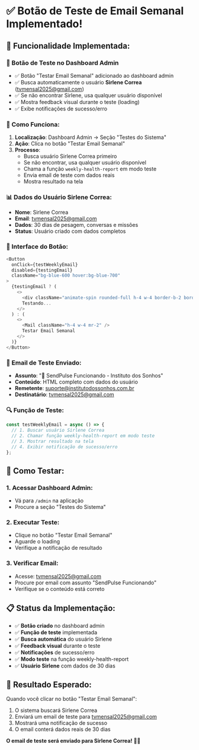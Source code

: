 # ✅ Botão de Teste de Email Semanal Implementado!

## 🎯 **Funcionalidade Implementada:**

### **📧 Botão de Teste no Dashboard Admin**
- ✅ Botão "Testar Email Semanal" adicionado ao dashboard admin
- ✅ Busca automaticamente o usuário **Sirlene Correa** (tvmensal2025@gmail.com)
- ✅ Se não encontrar Sirlene, usa qualquer usuário disponível
- ✅ Mostra feedback visual durante o teste (loading)
- ✅ Exibe notificações de sucesso/erro

### **🔧 Como Funciona:**

1. **Localização**: Dashboard Admin → Seção "Testes do Sistema"
2. **Ação**: Clica no botão "Testar Email Semanal"
3. **Processo**:
   - Busca usuário Sirlene Correa primeiro
   - Se não encontrar, usa qualquer usuário disponível
   - Chama a função `weekly-health-report` em modo teste
   - Envia email de teste com dados reais
   - Mostra resultado na tela

### **📊 Dados do Usuário Sirlene Correa:**
- **Nome**: Sirlene Correa
- **Email**: tvmensal2025@gmail.com
- **Dados**: 30 dias de pesagem, conversas e missões
- **Status**: Usuário criado com dados completos

### **🎨 Interface do Botão:**
```typescript
<Button 
  onClick={testWeeklyEmail}
  disabled={testingEmail}
  className="bg-blue-600 hover:bg-blue-700"
>
  {testingEmail ? (
    <>
      <div className="animate-spin rounded-full h-4 w-4 border-b-2 border-white mr-2"></div>
      Testando...
    </>
  ) : (
    <>
      <Mail className="h-4 w-4 mr-2" />
      Testar Email Semanal
    </>
  )}
</Button>
```

### **📧 Email de Teste Enviado:**
- **Assunto**: "🎉 SendPulse Funcionando - Instituto dos Sonhos"
- **Conteúdo**: HTML completo com dados do usuário
- **Remetente**: suporte@institutodossonhos.com.br
- **Destinatário**: tvmensal2025@gmail.com

### **🔍 Função de Teste:**
```typescript
const testWeeklyEmail = async () => {
  // 1. Buscar usuário Sirlene Correa
  // 2. Chamar função weekly-health-report em modo teste
  // 3. Mostrar resultado na tela
  // 4. Exibir notificação de sucesso/erro
};
```

## 🚀 **Como Testar:**

### **1. Acessar Dashboard Admin:**
- Vá para `/admin` na aplicação
- Procure a seção "Testes do Sistema"

### **2. Executar Teste:**
- Clique no botão "Testar Email Semanal"
- Aguarde o loading
- Verifique a notificação de resultado

### **3. Verificar Email:**
- Acesse: tvmensal2025@gmail.com
- Procure por email com assunto "SendPulse Funcionando"
- Verifique se o conteúdo está correto

## 📋 **Status da Implementação:**

- ✅ **Botão criado** no dashboard admin
- ✅ **Função de teste** implementada
- ✅ **Busca automática** do usuário Sirlene
- ✅ **Feedback visual** durante o teste
- ✅ **Notificações** de sucesso/erro
- ✅ **Modo teste** na função weekly-health-report
- ✅ **Usuário Sirlene** com dados de 30 dias

## 🎉 **Resultado Esperado:**

Quando você clicar no botão "Testar Email Semanal":
1. O sistema buscará Sirlene Correa
2. Enviará um email de teste para tvmensal2025@gmail.com
3. Mostrará uma notificação de sucesso
4. O email conterá dados reais de 30 dias

**O email de teste será enviado para Sirlene Correa!** 📧✨ 